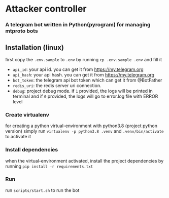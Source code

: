 # Attacker controller

### A telegram bot written in Python(pyrogram) for managing mtproto bots

## Installation (linux)

first copy the `.env.sample` to `.env` by running `cp .env.sample .env` and fill it

- `api_id`: your api id. you can get it from https://my.telegram.org
- `api_hash`: your api hash. you can get it from https://my.telegram.org
- `bot_token`: the telegram api bot token which can get it from @BotFather
- `redis_uri`: the redis server uri connection.
- `debug`: project debug mode. if `1` provided, the logs will be printed in terminal and if `0` provided, the logs will go to error.log file with ERROR level

### Create virtualenv

for creating a python virtual-environment with python3.8 (project python version) simply run `virtualenv -p python3.8 .venv`
and `.venv/bin/activate` to activate it

### Install dependencies

when the virtual-environment activated, install the project dependencies by running `pip install -r requirements.txt`

### Run
run `scripts/start.sh` to run the bot